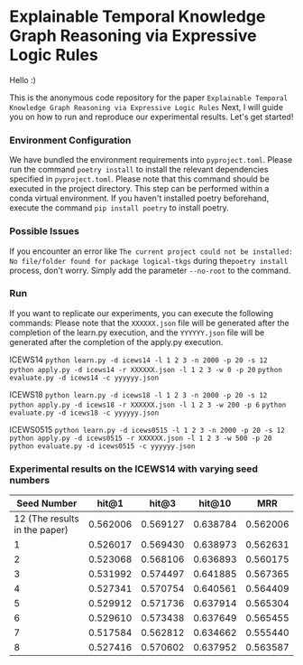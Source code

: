 # Explainable Temporal Knowledge Graph Reasoning via Expressive Logic Rules

Hello :)

This is the anonymous code repository for the paper 
`Explainable Temporal Knowledge Graph Reasoning via Expressive Logic Rules`
Next, I will guide you on how to run and reproduce our experimental results. Let's get started!

<h3> Environment Configuration </h3>

We have bundled the environment requirements into `pyproject.toml`. Please run the command `poetry install` to install the relevant dependencies specified in `pyproject.toml`. Please note that this command should be executed in the project directory. This step can be performed within a conda virtual environment. If you haven't installed poetry beforehand, execute the command `pip install poetry` to install poetry.

<h3> Possible Issues </h3>

If you encounter an error like `The current project could not be installed: No file/folder found for package logical-tkgs` during the`poetry install` process, don't worry. Simply add the parameter `--no-root` to the command.

<h3> Run </h3>

If you want to replicate our experiments, you can execute the following commands:
Please note that the `XXXXXX.json` file will be generated after the completion of the learn.py execution, and the `YYYYYY.json` file will be generated after the completion of the apply.py execution.

ICEWS14
`python learn.py -d icews14 -l 1 2 3 -n 2000 -p 20 -s 12`
`python apply.py -d icews14 -r XXXXXX.json -l 1 2 3 -w 0 -p 20`
`python evaluate.py -d icews14 -c yyyyyy.json`

ICEWS18
`python learn.py -d icews18 -l 1 2 3 -n 2000 -p 20 -s 12`
`python apply.py -d icews18 -r XXXXXX.json -l 1 2 3 -w 200 -p 6`
`python evaluate.py -d icews18 -c yyyyyy.json`

ICEWS0515
`python learn.py -d icews0515 -l 1 2 3 -n 2000 -p 20 -s 12`
`python apply.py -d icews0515 -r XXXXXX.json -l 1 2 3 -w 500 -p 20`
`python evaluate.py -d icews0515 -c yyyyyy.json`

<h3> Experimental results on the ICEWS14 with varying seed numbers </h3>

| Seed Number                   | hit@1    | hit@3    | hit@10   | MRR      |
|-------------------------------|----------|----------|----------|----------|
| 12 (The results in the paper) | 0.562006 | 0.569127 | 0.638784 | 0.562006 |
| 1                             | 0.526017 | 0.569430 | 0.638973 | 0.562631 |
| 2                             | 0.523068 | 0.568106 | 0.636893 | 0.560175 |
| 3                             | 0.531992 | 0.574497 | 0.641885 | 0.567365 |
| 4                             | 0.527341 | 0.570754 | 0.640561 | 0.564409 |
| 5                             | 0.529912 | 0.571736 | 0.637914 | 0.565304 |
| 6                             | 0.529610 | 0.573438 | 0.637649 | 0.565455 |
| 7                             | 0.517584 | 0.562812 | 0.634662 | 0.555440 |
| 8                             | 0.527416 | 0.570602 | 0.637952 | 0.563587 |

